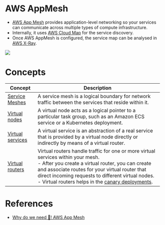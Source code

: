 # AWS AppMesh
- [AWS App Mesh](https://aws.amazon.com/app-mesh/) provides application-level networking so your services can communicate across multiple types of compute infrastructure.
- Internally, it uses [AWS Cloud Map](AWSCloudMap.md) for the service discovery.
- Once AWS AppMesh is configured, the service map can be analysed in [AWS X-Ray](../../8_ObservabilityLogs/AWSXRay.md).

![](https://miro.medium.com/max/1160/1*GiaSew6ulJAg7Ap9GWOd-w.webp)

# Concepts

| Concept                                                                                               | Description                                                                                                                                                                                                                                                                                                                                                           |
|-------------------------------------------------------------------------------------------------------|-----------------------------------------------------------------------------------------------------------------------------------------------------------------------------------------------------------------------------------------------------------------------------------------------------------------------------------------------------------------------|
| [Service Meshes](https://docs.aws.amazon.com/app-mesh/latest/userguide/meshes.html)                   | A service mesh is a logical boundary for network traffic between the services that reside within it.                                                                                                                                                                                                                                                                  |
| [Virtual nodes](https://docs.aws.amazon.com/app-mesh/latest/userguide/virtual_nodes.html)             | A virtual node acts as a logical pointer to a particular task group, such as an Amazon ECS service or a Kubernetes deployment.                                                                                                                                                                                                                                        |
| [Virtual services](https://docs.aws.amazon.com/app-mesh/latest/userguide/virtual_services.html)       | A virtual service is an abstraction of a real service that is provided by a virtual node directly or indirectly by means of a virtual router.                                                                                                                                                                                                                         |
| [Virtual routers](https://docs.aws.amazon.com/app-mesh/latest/userguide/virtual_routers.html)         | Virtual routers handle traffic for one or more virtual services within your mesh. <br/>- After you create a virtual router, you can create and associate routes for your virtual router that direct incoming requests to different virtual nodes.<br/>- Virtual routers helps in the [canary deployments](../../../HLD-System-Designs/13_DevOps/DeploymentTechniques.md). |

# References
- [Why do we need 🤔! AWS App Mesh](https://medium.com/@saimsafder14/why-do-we-need-aws-app-mesh-3f670e874f2)